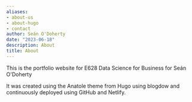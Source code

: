 ```yaml
---
aliases:
- about-us
- about-hugo
- contact
author: Seán O'Doherty
date: "2023-06-18"
description: About
title: About
---
```


This is the portfolio website for E628 Data Science for Business for Seán O'Doherty

It was created using the Anatole theme from Hugo using blogdow and continuously deployed using GitHub and Netlify.

